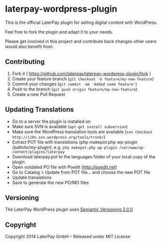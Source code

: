 laterpay-wordpress-plugin
=========================

This is the official LaterPay plugin for selling digital content with WordPress.


Feel free to fork the plugin and adapt it to your needs.

Please get involved in this project and contribute back changes other users would also benefit from.

## Contributing

1. Fork it ( https://github.com/laterpay/laterpay-wordpress-plugin/fork )
2. Create your feature branch (`git checkout -b feature/my-new-feature`)
3. Commit your changes (`git commit -am 'Added some feature'`)
4. Push to the branch (`git push origin feature/my-new-feature`)
5. Create a new Pull Request

## Updating Translations
* Go to a server the plugin is installed on
* Make sure SVN is available (`apt-get install subversion`)
* Make sure the WordPress translation tools are available (`svn checkout http://i18n.svn.wordpress.org/tools/trunk/`)
* Extract POT file with translations (php makepot.php wp-plugin /path/to/my-plugin): e.g. `php makepot.php wp-plugin /var/www/wp-content/plugins/laterpay`
* Download laterpay.pot to the languages folder of your local copy of the plugin
* Open outdated PO file with Poedit (http://poedit.net)
* Go to Catalog > Update from POT file… and choose the new POT file
* Update translations
* Save to generate the new PO/MO files

## Versioning

The LaterPay WordPress plugin uses [Semantic Versioning 2.0.0](http://semver.org)

## Copyright

Copyright 2014 LaterPay GmbH – Released under MIT License


